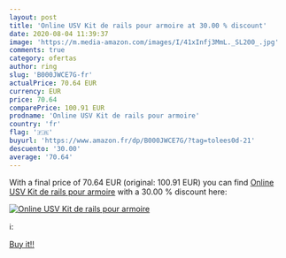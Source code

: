 ```yaml
---
layout: post
title: 'Online USV Kit de rails pour armoire at 30.00 % discount'
date: 2020-08-04 11:39:37
image: 'https://m.media-amazon.com/images/I/41xInfj3MmL._SL200_.jpg'
comments: true
category: ofertas
author: ring
slug: 'B000JWCE7G-fr'
actualPrice: 70.64 EUR
currency: EUR
price: 70.64
comparePrice: 100.91 EUR
prodname: 'Online USV Kit de rails pour armoire'
country: 'fr'
flag: '🇫🇷'
buyurl: 'https://www.amazon.fr/dp/B000JWCE7G/?tag=tolees0d-21'
descuento: '30.00'
average: '70.64'
---
```


With a final price of 70.64 EUR (original: 100.91 EUR) you can find [Online USV Kit de rails pour armoire](https://www.amazon.fr/dp/B000JWCE7G/?tag=tolees0d-21) with a  30.00 % discount here:

[![Online USV Kit de rails pour armoire](https://m.media-amazon.com/images/I/41xInfj3MmL._SL200_.jpg)](https://www.amazon.fr/dp/B000JWCE7G/?tag=tolees0d-21)

ℹ️:


[Buy it!!](https://www.amazon.fr/dp/B000JWCE7G/?tag=tolees0d-21)
